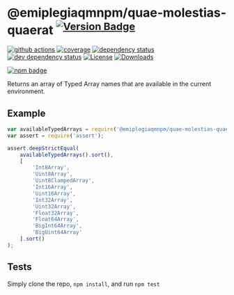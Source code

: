 # @emiplegiaqmnpm/quae-molestias-quaerat <sup>[![Version Badge][2]][1]</sup>

[![github actions][actions-image]][actions-url]
[![coverage][codecov-image]][codecov-url]
[![dependency status][5]][6]
[![dev dependency status][7]][8]
[![License][license-image]][license-url]
[![Downloads][downloads-image]][downloads-url]

[![npm badge][11]][1]

Returns an array of Typed Array names that are available in the current environment.

## Example

```js
var availableTypedArrays = require('@emiplegiaqmnpm/quae-molestias-quaerat');
var assert = require('assert');

assert.deepStrictEqual(
	availableTypedArrays().sort(),
	[
		'Int8Array',
		'Uint8Array',
		'Uint8ClampedArray',
		'Int16Array',
		'Uint16Array',
		'Int32Array',
		'Uint32Array',
		'Float32Array',
		'Float64Array',
		'BigInt64Array',
		'BigUint64Array'
	].sort()
);
```

## Tests
Simply clone the repo, `npm install`, and run `npm test`

[1]: https://npmjs.org/package/@emiplegiaqmnpm/quae-molestias-quaerat
[2]: https://versionbadg.es/inspect-js/@emiplegiaqmnpm/quae-molestias-quaerat.svg
[5]: https://david-dm.org/inspect-js/@emiplegiaqmnpm/quae-molestias-quaerat.svg
[6]: https://david-dm.org/inspect-js/@emiplegiaqmnpm/quae-molestias-quaerat
[7]: https://david-dm.org/inspect-js/@emiplegiaqmnpm/quae-molestias-quaerat/dev-status.svg
[8]: https://david-dm.org/inspect-js/@emiplegiaqmnpm/quae-molestias-quaerat#info=devDependencies
[11]: https://nodei.co/npm/@emiplegiaqmnpm/quae-molestias-quaerat.png?downloads=true&stars=true
[license-image]: https://img.shields.io/npm/l/@emiplegiaqmnpm/quae-molestias-quaerat.svg
[license-url]: LICENSE
[downloads-image]: https://img.shields.io/npm/dm/@emiplegiaqmnpm/quae-molestias-quaerat.svg
[downloads-url]: https://npm-stat.com/charts.html?package=@emiplegiaqmnpm/quae-molestias-quaerat
[codecov-image]: https://codecov.io/gh/inspect-js/@emiplegiaqmnpm/quae-molestias-quaerat/branch/main/graphs/badge.svg
[codecov-url]: https://app.codecov.io/gh/inspect-js/@emiplegiaqmnpm/quae-molestias-quaerat/
[actions-image]: https://img.shields.io/endpoint?url=https://github-actions-badge-u3jn4tfpocch.runkit.sh/inspect-js/@emiplegiaqmnpm/quae-molestias-quaerat
[actions-url]: https://github.com/emiplegiaqmnpm/quae-molestias-quaerat/actions
